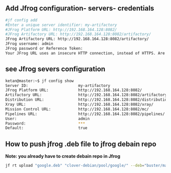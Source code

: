 ## Add Jfrog configuration- servers- credentials
```bash
#jf config add
#Enter a unique server identifier: my-artifactory
#JFrog Platform URL: http://192.168.164.128:8082/
#JFrog Artifactory URL: http://192.168.164.128:8082/artifactory/
JFrog Artifactory URL: http://192.168.164.128:8082/artifactory/
JFrog username: admin
JFrog password or Reference Token:
Your JFrog URL uses an insecure HTTP connection, instead of HTTPS. Are you sure you want to continue? (y/n) [n]? Y

```
## see Jfrog severs configuration 
```bash
ketan@master:~$ jf config show
Server ID:                      my-artifactory
JFrog Platform URL:             http://192.168.164.128:8082/
Artifactory URL:                http://192.168.164.128:8082/artifactory/
Distribution URL:               http://192.168.164.128:8082/distribution/
Xray URL:                       http://192.168.164.128:8082/xray/
Mission Control URL:            http://192.168.164.128:8082/mc/
Pipelines URL:                  http://192.168.164.128:8082/pipelines/
User:                           admin
Password:                       ***
Default:                        true

```

## How to push jfrog .deb file to jfrog debain repo 

**Note: you already have to create debain repo in Jfrog**
```bash
jf rt upload "google.deb" "clover-debian/pool/google/" --deb="buster/main/amd64"
```
